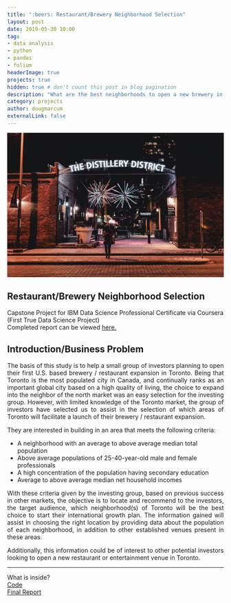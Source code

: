 ```yaml
---
title: ":beers: Restaurant/Brewery Neighborhood Selection"
layout: post
date: 2019-05-30 10:00
tag: 
- data analysis
- python
- pandas
- folium
headerImage: true
projects: true
hidden: true # don't count this post in blog pagination
description: "What are the best neighborhoods to open a new brewery in Toronto"
category: projects
author: dougmarcum
externalLink: false
---
```


![Screenshot](/assets/images/distillery.jpg)

## Restaurant/Brewery Neighborhood Selection  
Capstone Project for IBM Data Science Professional Certificate via Coursera (First True Data Science Project)  
Completed report can be viewed [here.](https://github.com/MarcumDoug/Restaurant_Neighborhood_Selection/blob/master/Report/BOTN%20Report.pdf)

## Introduction/Business Problem  
<p align="justify">The basis of this study is to help a small group of investors planning to open their first U.S. based brewery / restaurant expansion in Toronto. Being that Toronto is the most populated city in Canada, and continually ranks as an important global city based on a high quality of living, the choice to expand into the neighbor of the north market was an easy selection for the investing group. However, with limited knowledge of the Toronto market, the group of investors have selected us to assist in the selection of which areas of Toronto will facilitate a launch of their brewery / restaurant expansion.</p>    

<p>They are interested in building in an area that meets the following criteria:</p>
<ul>
    <li>A neighborhood with an average to above average median total population</li>
    <li>Above average populations of 25-40-year-old male and female professionals</li>
    <li>A high concentration of the population having secondary education</li>
    <li>Average to above average median net household incomes</li>   
</ul>

<p align="justify">With these criteria given by the investing group, based on previous success in other markets, the objective is to locate and recommend to the investors, the target audience, which neighborhood(s) of Toronto will be the best choice to start their international growth plan. The information gained will assist in choosing the right location by providing data about the population of each neighborhood, in addition to other established venues present in these areas.</p>    

<p align="justify">Additionally, this information could be of interest to other potential investors looking to open a new restaurant or entertainment venue in Toronto.</p>  

---

What is inside?   
[Code](https://github.com/MarcumDoug/Restaurant_Neighborhood_Selection/tree/master/Code)   
[Final Report](https://github.com/MarcumDoug/Restaurant_Neighborhood_Selection/tree/master/Report)

